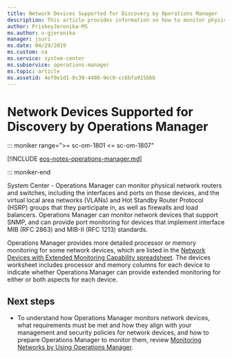 ```yaml
---
title: Network Devices Supported for Discovery by Operations Manager
description: This article provides information on how to monitor physical network routers and switches including the interfaces and ports.
author: PriskeyJeronika-MS
ms.author: v-gjeronika
manager: jsuri
ms.date: 04/29/2019
ms.custom: na
ms.service: system-center
ms.subservice: operations-manager
ms.topic: article
ms.assetid: 4ef0e1d1-8c39-4480-9ec0-cc6bfa915bbb
---
```


# Network Devices Supported for Discovery by Operations Manager

::: moniker range=">= sc-om-1801 <= sc-om-1807"

[!INCLUDE [eos-notes-operations-manager.md](../includes/eos-notes-operations-manager.md)]

::: moniker-end

System Center - Operations Manager can monitor physical network routers and switches, including the interfaces and ports on those devices, and the virtual local area networks (VLANs) and Hot Standby Router Protocol (HSRP) groups that they participate in, as well as firewalls and load balancers. Operations Manager can monitor network devices that support SNMP, and can provide port monitoring for devices that implement interface MIB (RFC 2863) and MIB-II (RFC 1213) standards.  

Operations Manager provides more detailed processor or memory monitoring for some network devices, which are listed in the [Network Devices with Extended Monitoring Capability spreadsheet](https://www.microsoft.com/download/details.aspx?id=51219). The devices worksheet includes processor and memory columns for each device to indicate whether Operations Manager can provide extended monitoring for either or both aspects for each device.  

## Next steps

- To understand how Operations Manager monitors network devices, what requirements must be met and how they align with your management and security policies for network devices, and how to prepare Operations Manager to monitor them, review [Monitoring Networks by Using Operations Manager](manage-monitor-networkdevice-overview.md).  
